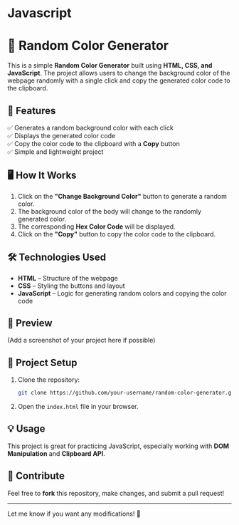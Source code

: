 # Javascript

# 🎨 Random Color Generator  

This is a simple **Random Color Generator** built using **HTML, CSS, and JavaScript**. The project allows users to change the background color of the webpage randomly with a single click and copy the generated color code to the clipboard.  

## 🚀 Features  
✅ Generates a random background color with each click  
✅ Displays the generated color code  
✅ Copy the color code to the clipboard with a **Copy** button  
✅ Simple and lightweight project  

## 🖥️ How It Works  
1. Click on the **"Change Background Color"** button to generate a random color.  
2. The background color of the body will change to the randomly generated color.  
3. The corresponding **Hex Color Code** will be displayed.  
4. Click on the **"Copy"** button to copy the color code to the clipboard.  

## 🛠️ Technologies Used  
- **HTML** – Structure of the webpage  
- **CSS** – Styling the buttons and layout  
- **JavaScript** – Logic for generating random colors and copying the color code  

## 📸 Preview  
(Add a screenshot of your project here if possible)  

## 📂 Project Setup  
1. Clone the repository:  
   ```sh
   git clone https://github.com/your-username/random-color-generator.git
   ```
2. Open the `index.html` file in your browser.  

## 💡 Usage  
This project is great for practicing JavaScript, especially working with **DOM Manipulation** and **Clipboard API**.  

## 🌟 Contribute  
Feel free to **fork** this repository, make changes, and submit a pull request!  

---

Let me know if you want any modifications! 🚀

<videeo src ="DOM/Background_Color_Change/Output_Video/Screen Recording 2025-03-23 220810.mp4">
